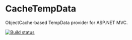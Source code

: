 CacheTempData
=============

ObjectCache-based TempData provider for ASP.NET MVC.

[![Build status](http://img.shields.io/appveyor/ci/mwijnands/cachetempdata.svg?style=flat)](https://ci.appveyor.com/project/mwijnands/cachetempdata)
